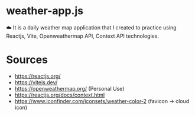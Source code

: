 # weather-app.js

☁️ It is a daily weather map application that I created to practice using Reactjs, Vite, Openweathermap API, Context API technologies.

# Sources

- https://reactjs.org/
- https://vitejs.dev/
- https://openweathermap.org/ (Personal Use)
- https://reactjs.org/docs/context.html
- https://www.iconfinder.com/iconsets/weather-color-2 (favicon -> cloud icon)
